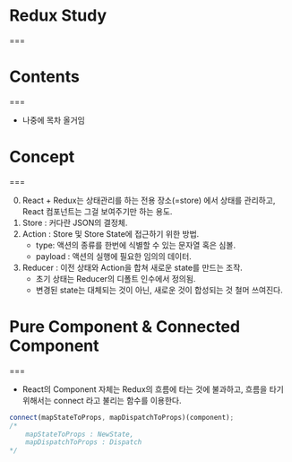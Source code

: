 # Redux Study

===

# Contents

===

- 나중에 목차 올거임

# Concept

===

0. React + Redux는 상태관리를 하는 전용 장소(=store) 에서 상태를 관리하고,
   React 컴포넌트는 그걸 보여주기만 하는 용도.
1. Store : 커다란 JSON의 결정체.
2. Action : Store 및 Store State에 접근하기 위한 방법.
   - type: 액션의 종류를 한번에 식별할 수 있는 문자열 혹은 심볼.
   - payload : 액션의 실행에 필요한 임의의 데이터.
3. Reducer : 이전 상태와 Action을 합쳐 새로운 state를 만드는 조작.
   - 초기 상태는 Reducer의 디폴트 인수에서 정의됨.
   - 변경된 state는 대체되는 것이 아닌,
     새로운 것이 합성되는 것 철머 쓰여진다.

# Pure Component & Connected Component

===

- React의 Component 자체는 Redux의 흐름에 타는 것에 불과하고,
  흐름을 타기 위해서는 connect 라고 불리는 함수를 이용한다.

```javascript
connect(mapStateToProps, mapDispatchToProps)(component);
/*
    mapStateToProps : NewState,
    mapDispatchToProps : Dispatch
*/
```
